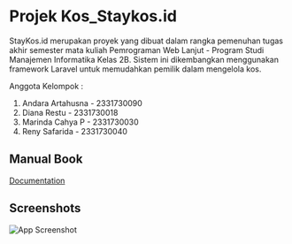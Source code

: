 # Projek Kos_Staykos.id
StayKos.id merupakan proyek yang dibuat dalam rangka pemenuhan tugas akhir semester mata kuliah Pemrograman Web Lanjut - Program Studi Manajemen Informatika Kelas 2B. Sistem ini dikembangkan menggunakan framework Laravel untuk memudahkan pemilik dalam mengelola kos.

Anggota Kelompok :

1.	Andara Artahusna - 2331730090 
2.	Diana Restu - 2331730018 
3.	Marinda Cahya P - 2331730030 
4.	Reny Safarida - 2331730040


## Manual Book

[Documentation](https://linktodocumentation)

## Screenshots

![App Screenshot](https://via.placeholder.com/468x300?text=App+Screenshot+Here)




